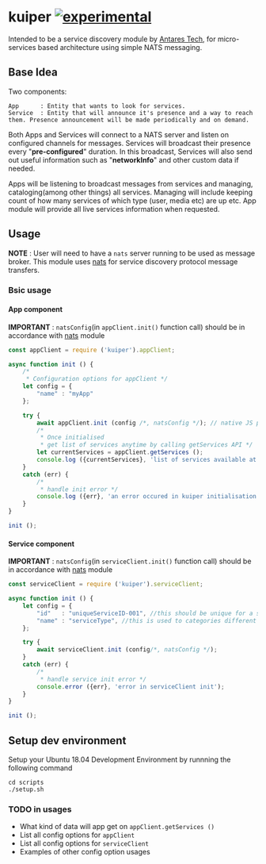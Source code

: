 # kuiper [![experimental](http://badges.github.io/stability-badges/dist/experimental.svg)](http://github.com/badges/stability-badges)
Intended to be a service discovery module by [Antares Tech](http://antares-tech.com), for micro-services based architecture using simple NATS messaging.

## Base Idea
Two components:

	App      : Entity that wants to look for services.
	Service  : Entity that will announce it's presence and a way to reach them. Presence announcement will be made periodically and on demand.

Both Apps and Services will connect to a NATS server and listen on configured channels for messages. Services will broadcast their presence every "__pre-configured__" duration. In this broadcast, Services will also send out useful information such as "__networkInfo__" and other custom data if needed.

Apps will be listening to broadcast messages from services and managing, cataloging(among other things) all services. Managing will include keeping count of how many services of which type (user, media etc) are up etc. App module will provide all live services information when requested.

## Usage

__NOTE__ : User will need to have a `nats` server running to be used as message broker. This module uses [nats](https://github.com/nats-io/nats.js) for service discovery protocol message transfers. 

### Bsic usage

#### App component

__IMPORTANT__ : `natsConfig`(in `appClient.init()` function call) should be in accordance with [nats](https://github.com/nats-io/nats.js) module
```javascript
const appClient = require ('kuiper').appClient;

async function init () {
	/*
	 * Configuration options for appClient */
	let config = {
		"name" : "myApp" 
	};

	try {
		await appClient.init (config /*, natsConfig */); // native JS promise
		/*
		 * Once initialised
		 * get list of services anytime by calling getServices API */
		let currentServices = appClient.getServices ();
		console.log ({currentServices}, 'list of services available at this moment');
	}
	catch (err) {
		/*
		 * handle init error */
		console.log ({err}, 'an error occured in kuiper initialisation');
	}
}

init ();
```

#### Service component

__IMPORTANT__ : `natsConfig`(in `serviceClient.init()` function call) should be in accordance with [nats](https://github.com/nats-io/nats.js) module
```javascript
const serviceClient = require ('kuiper').serviceClient;

async function init () {
	let config = {
		"id"   : "uniqueServiceID-001", //this should be unique for a service name
		"name" : "serviceType", //this is used to categories different instance of a service type on app side
	};

	try {
		await serviceClient.init (config/*, natsConfig */);
	}
	catch (err) {
		/*
		 * handle service init error */
		console.error ({err}, 'error in serviceClient init');
	}
}

init ();
```

## Setup dev environment 
Setup your Ubuntu 18.04 Development Environment by runnning the following command
```
cd scripts
./setup.sh
```

### TODO in usages

- What kind of data will app get on `appClient.getServices ()`
- List all config options for `appClient`
- List all config options for `serviceClient`
- Examples of other config option usages
